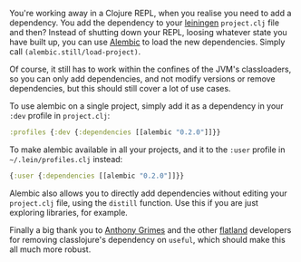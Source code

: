 
You're working away in a Clojure REPL, when you realise you need to
add a dependency.  You add the dependency to your [leiningen][lein]
`project.clj` file and then?  Instead of shutting down your REPL,
loosing whatever state you have built up, you can use
[Alembic][alembic] to load the new dependencies.  Simply call
`(alembic.still/load-project)`.

Of course, it still has to work within the confines of the JVM's
classloaders, so you can only add dependencies, and not modify
versions or remove dependencies, but this should still cover a lot of
use cases.

To use alembic on a single project, simply add it as a dependency in
your `:dev` profile in `project.clj`:

```clj
:profiles {:dev {:dependencies [[alembic "0.2.0"]]}}
```

To make alembic available in all your projects, and it to the `:user`
profile in `~/.lein/profiles.clj` instead:

```clj
{:user {:dependencies [[alembic "0.2.0"]]}}
```

Alembic also allows you to directly add dependencies without editing
your `project.clj` file, using the `distill` function.  Use this if you
are just exploring libraries, for example.

Finally a big thank you to [Anthony Grimes][raynes] and the other
[flatland][flatland] developers for removing classlojure's dependency
on `useful`, which should make this all much more robust.

[alembic]: https://github.com/pallet/alembic#alembic "Alembic"
[lein]: http://leiningen.org "Leiningen"
[raynes]: http://blog.raynes.me/ "Raynes"
[flatland]: https://github.com/flatland/ "flatland"